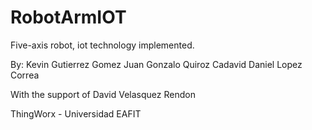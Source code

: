 # RobotArmIOT
Five-axis robot, iot technology implemented.

By:  	Kevin Gutierrez Gomez 
      Juan Gonzalo Quiroz Cadavid
      Daniel Lopez Correa
      
With the support of David Velasquez Rendon

ThingWorx - Universidad EAFIT
